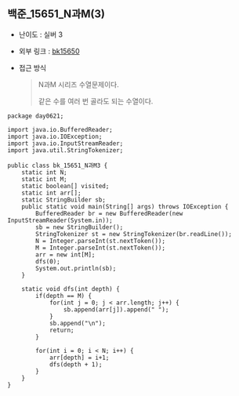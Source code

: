 ## 백준_15651_N과M(3)

- 난이도 : 실버 3

- 외부 링크 :  [bk15650](https://www.acmicpc.net/problem/15651)

- 접근 방식

  > N과M 시리즈 수열문제이다.
  >
  > 같은 수를 여러 번 골라도 되는 수열이다.

```
package day0621;

import java.io.BufferedReader;
import java.io.IOException;
import java.io.InputStreamReader;
import java.util.StringTokenizer;

public class bk_15651_N과M3 {
	static int N;
	static int M;
	static boolean[] visited;
	static int arr[];
	static StringBuilder sb;
	public static void main(String[] args) throws IOException {
		BufferedReader br = new BufferedReader(new InputStreamReader(System.in));
		sb = new StringBuilder();
		StringTokenizer st = new StringTokenizer(br.readLine());
		N = Integer.parseInt(st.nextToken());
		M = Integer.parseInt(st.nextToken());
		arr = new int[M];
		dfs(0);
		System.out.println(sb);
	}
	
	static void dfs(int depth) {
		if(depth == M) {
			for(int j = 0; j < arr.length; j++) {
				sb.append(arr[j]).append(" ");
			}
			sb.append("\n");
			return;
		}
		
		for(int i = 0; i < N; i++) {
			arr[depth] = i+1;
			dfs(depth + 1);
		}
	}
}

```

